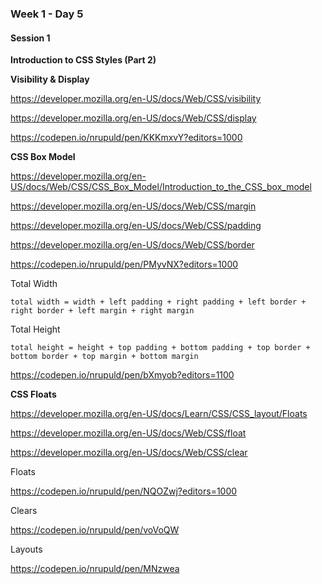 ### Week 1 - Day 5

#### Session 1

**Introduction to CSS Styles (Part 2)**



**Visibility & Display**

https://developer.mozilla.org/en-US/docs/Web/CSS/visibility

https://developer.mozilla.org/en-US/docs/Web/CSS/display

https://codepen.io/nrupuld/pen/KKKmxvY?editors=1000



**CSS Box Model**

https://developer.mozilla.org/en-US/docs/Web/CSS/CSS_Box_Model/Introduction_to_the_CSS_box_model

https://developer.mozilla.org/en-US/docs/Web/CSS/margin

https://developer.mozilla.org/en-US/docs/Web/CSS/padding

https://developer.mozilla.org/en-US/docs/Web/CSS/border



https://codepen.io/nrupuld/pen/PMyvNX?editors=1000

Total Width

```
total width = width + left padding + right padding + left border + right border + left margin + right margin
```
Total Height

```
total height = height + top padding + bottom padding + top border + bottom border + top margin + bottom margin
```



https://codepen.io/nrupuld/pen/bXmyob?editors=1100




**CSS Floats**

https://developer.mozilla.org/en-US/docs/Learn/CSS/CSS_layout/Floats

https://developer.mozilla.org/en-US/docs/Web/CSS/float

https://developer.mozilla.org/en-US/docs/Web/CSS/clear

Floats

https://codepen.io/nrupuld/pen/NQOZwj?editors=1000

Clears

https://codepen.io/nrupuld/pen/voVoQW

Layouts

https://codepen.io/nrupuld/pen/MNzwea